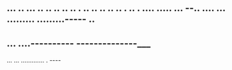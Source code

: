 ... .. ... .. .. .. .. .. . .. .. .. .. .. . .. . .... 
..... ...
--.. ....
... 
.........
.........-----
.. 
---
... ....----------
--------------___
-----
... ... ............. . ----
